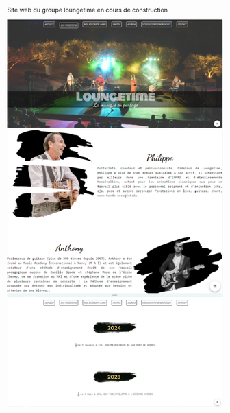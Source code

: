 Site web du groupe loungetime en cours de construction

![capture1](https://github.com/dvdmnc/loungetime/blob/main/loungetime-accueil.PNG)
![capture1](https://github.com/dvdmnc/loungetime/blob/main/loungetime-musiciens.PNG)
![capture1](https://github.com/dvdmnc/loungetime/blob/main/loungetime-agenda.PNG)
